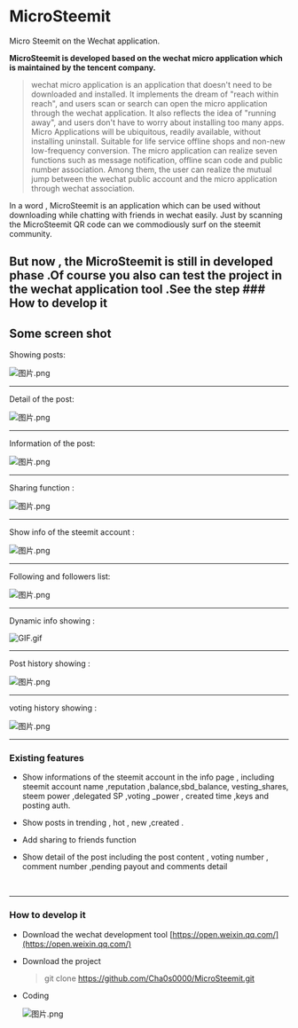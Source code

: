 # MicroSteemit

Micro Steemit on the Wechat application.

**MicroSteemit is developed based on the wechat micro application which is maintained by the tencent company.**

> wechat micro application is an application that doesn't need to be downloaded and installed. It implements the dream of "reach within reach", and users scan or search can open the micro application through the wechat application. It also reflects the idea of "running away", and users don't have to worry about installing too many apps. Micro Applications will be ubiquitous, readily available, without installing uninstall. Suitable for life service offline shops and non-new low-frequency conversion. The micro application can realize seven functions such as message notification, offline scan code and public number association. Among them, the user can realize the mutual jump between the wechat public account and the micro application through wechat association.

In a word , MicroSteemit is an application which can be used without downloading while chatting with friends in wechat easily. Just by scanning the MicroSteemit QR code  can we commodiously surf on  the steemit community.

But now , the MicroSteemit is still in developed phase .Of course you also can test the project in the wechat application tool .See the step ### How to develop it 
---

## Some screen shot

Showing posts:

![图片.png](https://res.cloudinary.com/hpiynhbhq/image/upload/v1521628720/jolct5zatt6w7exvnegm.png)

---

Detail of the post:

![图片.png](https://res.cloudinary.com/hpiynhbhq/image/upload/v1521628803/g1nq2x8pupevcawkxr67.png)

---

Information of the post:

![图片.png](https://res.cloudinary.com/hpiynhbhq/image/upload/v1521628831/gu2angni4hzwc0ruihps.png)

---

Sharing function :

![图片.png](https://res.cloudinary.com/hpiynhbhq/image/upload/v1521628902/omzuiwkqaxgv71evqyrx.png)

---

Show info of the steemit account :

![图片.png](https://res.cloudinary.com/hpiynhbhq/image/upload/v1521628952/ophcc2nk3vidcs2cjozu.png)

---

Following and followers list:

![图片.png](https://cdn.utopian.io/posts/ee13bf792881112d6e2c2212a4ac85f5ae9d图片.png)

------

Dynamic info showing :

![GIF.gif](https://cdn.utopian.io/posts/28f2ebda4463ca52891c48094c8174ad1855GIF.gif)

------

Post history showing :

![图片.png](https://cdn.utopian.io/posts/b90e2a6b46072680c917d29964fd7831ab5f图片.png)

------

voting history showing :

![图片.png](https://cdn.utopian.io/posts/3b0cb5834e8e0d479b3defe151ba76e03f2a图片.png)

---

### Existing features  

- Show informations of the steemit account in the info page , including steemit account name ,reputation ,balance,sbd_balance, vesting_shares, steem power ,delegated SP ,voting _power , created time ,keys and posting auth.

- Show posts in trending , hot , new ,created .

- Add sharing to friends function

- Show detail of the post  including the post content , voting number , comment number ,pending payout and comments detail

  ​

---

### How to develop it 

- Download the wechat development tool [https://open.weixin.qq.com/](https://open.weixin.qq.com/)

- Download the project

  > git clone https://github.com/Cha0s0000/MicroSteemit.git

- Coding

  ![图片.png](https://res.cloudinary.com/hpiynhbhq/image/upload/v1519723553/qqgj5dtne0xzd50jhery.png)
